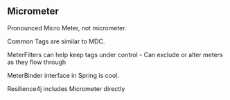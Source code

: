 Micrometer
---
Pronounced Micro Meter, not micrometer.  

Common Tags are similar to MDC. 

MeterFilters can help keep tags under control - Can exclude or alter meters as they flow through

MeterBinder interface in Spring is cool.

Resilience4j includes Micrometer directly



